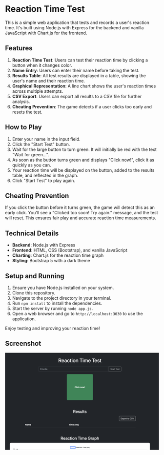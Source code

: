 # Reaction Time Test

This is a simple web application that tests and records a user's reaction time. It's built using Node.js with Express for the backend and vanilla JavaScript with Chart.js for the frontend.

## Features

1. **Reaction Time Test**: Users can test their reaction time by clicking a button when it changes color.
2. **Name Entry**: Users can enter their name before taking the test.
3. **Results Table**: All test results are displayed in a table, showing the user's name and their reaction time.
4. **Graphical Representation**: A line chart shows the user's reaction times across multiple attempts.
5. **CSV Export**: Users can export all results to a CSV file for further analysis.
6. **Cheating Prevention**: The game detects if a user clicks too early and resets the test.

## How to Play

1. Enter your name in the input field.
2. Click the "Start Test" button.
3. Wait for the large button to turn green. It will initially be red with the text "Wait for green...".
4. As soon as the button turns green and displays "Click now!", click it as quickly as you can.
5. Your reaction time will be displayed on the button, added to the results table, and reflected in the graph.
6. Click "Start Test" to play again.

## Cheating Prevention

If you click the button before it turns green, the game will detect this as an early click. You'll see a "Clicked too soon! Try again." message, and the test will reset. This ensures fair play and accurate reaction time measurements.

## Technical Details

- **Backend**: Node.js with Express
- **Frontend**: HTML, CSS (Bootstrap), and vanilla JavaScript
- **Charting**: Chart.js for the reaction time graph
- **Styling**: Bootstrap 5 with a dark theme

## Setup and Running

1. Ensure you have Node.js installed on your system.
2. Clone this repository.
3. Navigate to the project directory in your terminal.
4. Run `npm install` to install the dependencies.
5. Start the server by running `node app.js`.
6. Open a web browser and go to `http://localhost:3030` to use the application.

Enjoy testing and improving your reaction time!

## Screenshot
![image](img/demo2.png)